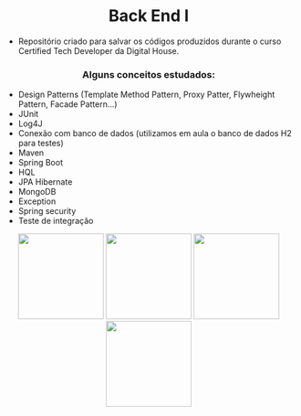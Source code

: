 <h1 align="center"> Back End I</h1>

- Repositório criado para salvar os códigos produzidos durante o curso Certified Tech Developer da Digital House. 

<h3 align="center">Alguns conceitos estudados: </h3> 

- Design Patterns (Template Method Pattern, Proxy Patter, Flywheight Pattern, Facade Pattern...)
- JUnit 
- Log4J
- Conexão com banco de dados (utilizamos em aula o banco de dados H2 para testes)
- Maven
- Spring Boot 
- HQL 
- JPA Hibernate 
- MongoDB
- Exception 
- Spring security 
- Teste de integração 


<div align="center">
  <img height="150" width="150" src="https://cdn.jsdelivr.net/gh/devicons/devicon/icons/java/java-original-wordmark.svg" />
  <img height="150" width="150" src="https://cdn.jsdelivr.net/gh/devicons/devicon/icons/spring/spring-original-wordmark.svg" />
  <img height="150" width="150" src="https://user-images.githubusercontent.com/99191311/207458275-dffad5a5-b524-41ca-9e26-7d53cbd42561.png" />     
  <img height="150" width="150" src="https://cdn.jsdelivr.net/gh/devicons/devicon/icons/mongodb/mongodb-original-wordmark.svg" />      
  

</div>

##
